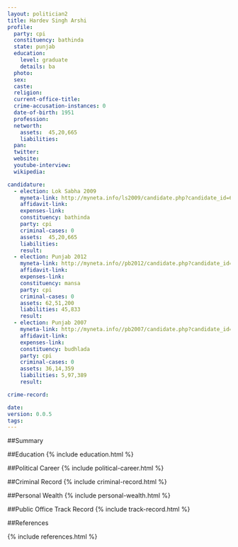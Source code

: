 ```yaml
---
layout: politician2
title: Hardev Singh Arshi
profile: 
  party: cpi
  constituency: bathinda
  state: punjab
  education: 
    level: graduate
    details: ba
  photo: 
  sex: 
  caste: 
  religion: 
  current-office-title: 
  crime-accusation-instances: 0
  date-of-birth: 1951
  profession: 
  networth: 
    assets:  45,20,665
    liabilities: 
  pan: 
  twitter: 
  website: 
  youtube-interview: 
  wikipedia: 

candidature: 
  - election: Lok Sabha 2009
    myneta-link: http://myneta.info/ls2009/candidate.php?candidate_id=6813
    affidavit-link: 
    expenses-link: 
    constituency: bathinda 
    party: cpi
    criminal-cases: 0
    assets:  45,20,665
    liabilities: 
    result:  
  - election: Punjab 2012
    myneta-link: http://myneta.info//pb2012/candidate.php?candidate_id=289
    affidavit-link: 
    expenses-link: 
    constituency: mansa 
    party: cpi
    criminal-cases: 0
    assets: 62,51,200
    liabilities: 45,833
    result:  
  - election: Punjab 2007
    myneta-link: http://myneta.info//pb2007/candidate.php?candidate_id=383
    affidavit-link: 
    expenses-link: 
    constituency: budhlada 
    party: cpi
    criminal-cases: 0
    assets: 36,14,359
    liabilities: 5,97,389
    result:  

crime-record: 

date: 
version: 0.0.5
tags: 
---
```

##Summary


##Education
{% include education.html %}


##Political Career
{% include political-career.html %}


##Criminal Record
{% include criminal-record.html %}


##Personal Wealth
{% include personal-wealth.html %}


##Public Office Track Record
{% include track-record.html %}


##References


{% include references.html %}